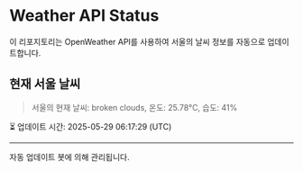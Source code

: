 
# Weather API Status

이 리포지토리는 OpenWeather API를 사용하여 서울의 날씨 정보를 자동으로 업데이트합니다.

## 현재 서울 날씨
> 서울의 현재 날씨: broken clouds, 온도: 25.78°C, 습도: 41%

⏳ 업데이트 시간: 2025-05-29 06:17:29 (UTC)

---
자동 업데이트 봇에 의해 관리됩니다.

